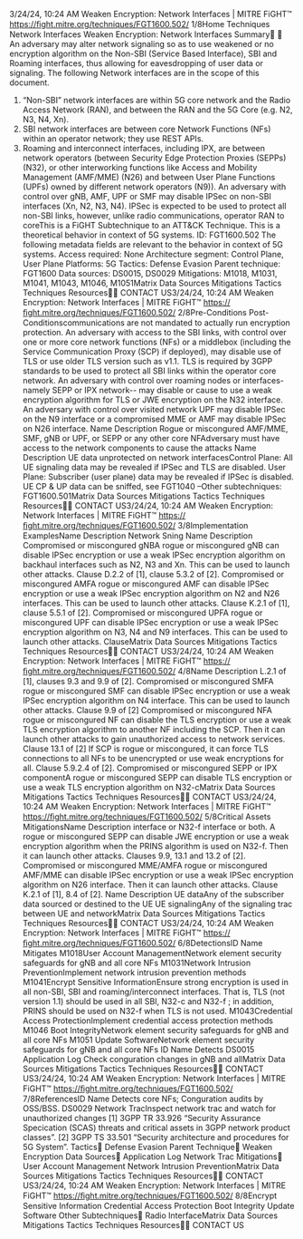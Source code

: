 3/24/24, 10:24 AM Weaken Encryption: Network Interfaces | MITRE FiGHT™
https://ﬁght.mitre.org/techniques/FGT1600.502/ 1/8Home Techniques Network Interfaces
Weaken Encryption: Network
Interfaces
Summary󰅂 󰅂
An adversary may alter network signaling so as to use
weakened or no encryption algorithm on the Non-SBI (Service
Based Interface), SBI and Roaming interfaces, thus allowing
for eavesdropping of user data or signaling.
The following Network interfaces are in the scope of this
document.
1. “Non-SBI” network interfaces are within 5G core network
and the Radio Access Network (RAN), and between the
RAN and the 5G Core (e.g. N2, N3, N4, Xn).
2. SBI network interfaces are between core Network
Functions (NFs) within an operator network; they use REST
APIs.
3. Roaming and interconnect interfaces, including IPX, are
between network operators (between Security Edge
Protection Proxies (SEPPs) (N32), or other interworking
functions like Access and Mobility Management
(AMF/MME) (N26) and between User Plane Functions
(UPFs) owned by different network operators (N9)).
An adversary with control over gNB, AMF, UPF or SMF may
disable IPSec on non-SBI interfaces (Xn, N2, N3, N4). IPSec is
expected to be used to protect all non-SBI links, however,
unlike radio communications, operator RAN to coreThis is a FiGHT
Subtechnique to an ATT&CK
Technique.
This is a theoretical behavior
in context of 5G systems.
ID: FGT1600.502
The following metadata
fields are relevant to the
behavior in context of 5G
systems.
Access required: None
Architecture segment:
Control Plane, User Plane
Platforms: 5G
Tactics: Defense Evasion
Parent technique: FGT1600
Data sources: DS0015,
DS0029
Mitigations: M1018, M1031,
M1041, M1043, M1046,
M1051Matrix Data Sources Mitigations Tactics Techniques Resources󰍝󰇙
CONTACT US3/24/24, 10:24 AM Weaken Encryption: Network Interfaces | MITRE FiGHT™
https://ﬁght.mitre.org/techniques/FGT1600.502/ 2/8Pre-Conditions
Post-Conditionscommunications are not mandated to actually run encryption
protection.
An adversary with access to the SBI links, with control over
one or more core network functions (NFs) or a middlebox
(including the Service Communication Proxy (SCP) if
deployed), may disable use of TLS or use older TLS version
such as v1.1. TLS is required by 3GPP standards to be used to
protect all SBI links within the operator core network.
An adversary with control over roaming nodes or interfaces-
namely SEPP or IPX network-- may disable or cause to use a
weak encryption algorithm for TLS or JWE encryption on the
N32 interface. An adversary with control over visited network
UPF may disable IPSec on the N9 interface or a compromised
MME or AMF may disable IPSec on N26 interface.
Name Description
Rogue or miscon gured
AMF/MME, SMF, gNB or UPF, or
SEPP or any other core NFAdversary must have
access to the network
components to cause
the attacks
Name Description
UE data unprotected on network
interfacesControl Plane: All UE
signaling data may be
revealed if IPSec and
TLS are disabled.
User Plane: Subscriber
(user plane) data may
be revealed if IPSec is
disabled.
UE CP & UP data can be
sniffed, see FGT1040 –Other subtechniques:
FGT1600.501Matrix Data Sources Mitigations Tactics Techniques Resources󰍝󰇙
CONTACT US3/24/24, 10:24 AM Weaken Encryption: Network Interfaces | MITRE FiGHT™
https://ﬁght.mitre.org/techniques/FGT1600.502/ 3/8Implementation ExamplesName Description
Network Sni ng
Name Description
Compromised or miscon gured
gNBA rogue or
miscon gured gNB can
disable IPSec
encryption or use a
weak IPSec encryption
algorithm on backhaul
interfaces such as N2,
N3 and Xn. This can be
used to launch other
attacks. Clause D.2.2 of
[1], clause 5.3.2 of [2].
Compromised or miscon gured
AMFA rogue or
miscon gured AMF can
disable IPSec
encryption or use a
weak IPSec encryption
algorithm on N2 and
N26 interfaces. This
can be used to launch
other attacks. Clause
K.2.1 of [1], clause 5.5.1
of [2].
Compromised or miscon gured
UPFA rogue or
miscon gured UPF can
disable IPSec
encryption or use a
weak IPSec encryption
algorithm on N3, N4
and N9 interfaces. This
can be used to launch
other attacks. ClauseMatrix Data Sources Mitigations Tactics Techniques Resources󰍝󰇙
CONTACT US3/24/24, 10:24 AM Weaken Encryption: Network Interfaces | MITRE FiGHT™
https://ﬁght.mitre.org/techniques/FGT1600.502/ 4/8Name Description
L.2.1 of [1], clauses 9.3
and 9.9 of [2].
Compromised or miscon gured
SMFA rogue or
miscon gured SMF can
disable IPSec
encryption or use a
weak IPSec encryption
algorithm on N4
interface. This can be
used to launch other
attacks. Clause 9.9 of
[2]
Compromised or miscon gured
NFA rogue or
miscon gured NF can
disable the TLS
encryption or use a
weak TLS encryption
algorithm to another NF
including the SCP. Then
it can launch other
attacks to gain
unauthorized access to
network services.
Clause 13.1 of [2]
If SCP is rogue or
miscon gured, it can
force TLS connections
to all NFs to be
unencrypted or use
weak encryptions for
all. Clause 5.9.2.4 of [2].
Compromised or miscon gured
SEPP or IPX componentA rogue or
miscon gured SEPP
can disable TLS
encryption or use a
weak TLS encryption
algorithm on N32-cMatrix Data Sources Mitigations Tactics Techniques Resources󰍝󰇙
CONTACT US3/24/24, 10:24 AM Weaken Encryption: Network Interfaces | MITRE FiGHT™
https://ﬁght.mitre.org/techniques/FGT1600.502/ 5/8Critical Assets
MitigationsName Description
interface or N32-f
interface or both.
A rogue or
miscon gured SEPP
can disable JWE
encryption or use a
weak encryption
algorithm when the
PRINS algorithm is
used on N32-f. Then it
can launch other
attacks. Clauses 9.9,
13.1 and 13.2 of [2].
Compromised or miscon gured
MME/AMFA rogue or
miscon gured
AMF/MME can disable
IPSec encryption or use
a weak IPSec
encryption algorithm on
N26 interface. Then it
can launch other
attacks. Clause K.2.1 of
[1], 8.4 of [2].
Name Description
UE dataAny of the subscriber
data sourced or
destined to the UE
UE signalingAny of the signaling
tra c between UE and
networkMatrix Data Sources Mitigations Tactics Techniques Resources󰍝󰇙
CONTACT US3/24/24, 10:24 AM Weaken Encryption: Network Interfaces | MITRE FiGHT™
https://ﬁght.mitre.org/techniques/FGT1600.502/ 6/8DetectionsID Name Mitigates
M1018User Account
ManagementNetwork element
security safeguards for
gNB and all core NFs
M1031Network Intrusion
PreventionImplement network
intrusion prevention
methods
M1041Encrypt Sensitive
InformationEnsure strong
encryption is used in all
non-SBI, SBI and
roaming/interconnect
interfaces. That is, TLS
(not version 1.1) should
be used in all SBI, N32-c
and N32-f ; in addition,
PRINS should be used
on N32-f when TLS is
not used.
M1043Credential Access
ProtectionImplement credential
access protection
methods
M1046 Boot IntegrityNetwork element
security safeguards for
gNB and all core NFs
M1051 Update SoftwareNetwork element
security safeguards for
gNB and all core NFs
ID Name Detects
DS0015 Application Log Check con guration
changes in gNB and allMatrix Data Sources Mitigations Tactics Techniques Resources󰍝󰇙
CONTACT US3/24/24, 10:24 AM Weaken Encryption: Network Interfaces | MITRE FiGHT™
https://ﬁght.mitre.org/techniques/FGT1600.502/ 7/8ReferencesID Name Detects
core NFs; Con guration
audits by OSS/BSS.
DS0029 Network Tra cInspect network tra c
and watch for
unauthorized changes
[1] 3GPP TR 33.926 “Security Assurance Speci cation (SCAS)
threats and critical assets in 3GPP network product classes”.
[2] 3GPP TS 33.501 “Security architecture and procedures for
5G System”.
Tactics󰅀
Defense Evasion
Parent Technique󰅀
Weaken Encryption
Data Sources󰅀
Application Log
Network Tra c
Mitigations󰅀
User Account Management
Network Intrusion PreventionMatrix Data Sources Mitigations Tactics Techniques Resources󰍝󰇙
CONTACT US3/24/24, 10:24 AM Weaken Encryption: Network Interfaces | MITRE FiGHT™
https://ﬁght.mitre.org/techniques/FGT1600.502/ 8/8Encrypt Sensitive Information
Credential Access Protection
Boot Integrity
Update Software
Other Subtechniques󰅀
Radio InterfaceMatrix Data Sources Mitigations Tactics Techniques Resources󰍝󰇙
CONTACT US